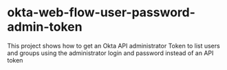# okta-web-flow-user-password-admin-token
This project shows how to get an Okta API administrator Token to list users and groups using the administrator login and password instead of an API token
